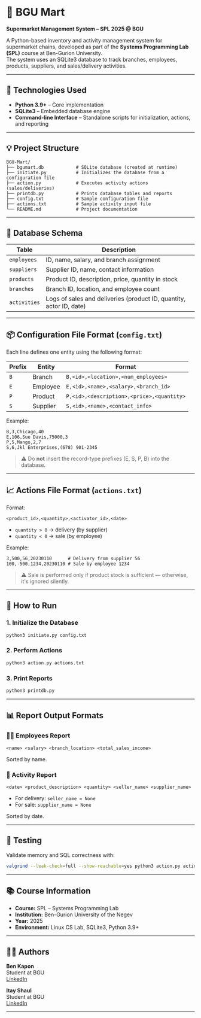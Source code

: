 # 🛒 BGU Mart
**Supermarket Management System – SPL 2025 @ BGU**

A Python-based inventory and activity management system for supermarket chains, developed as part of the **Systems Programming Lab (SPL)** course at Ben-Gurion University.  
The system uses an SQLite3 database to track branches, employees, products, suppliers, and sales/delivery activities.

---

## 🔧 Technologies Used
- **Python 3.9+** – Core implementation
- **SQLite3** – Embedded database engine
- **Command-line Interface** – Standalone scripts for initialization, actions, and reporting

---

## 💡 Project Structure
```
BGU-Mart/
├── bgumart.db            # SQLite database (created at runtime)
├── initiate.py           # Initializes the database from a configuration file
├── action.py             # Executes activity actions (sales/deliveries)
├── printdb.py            # Prints database tables and reports
├── config.txt            # Sample configuration file
├── actions.txt           # Sample activity input file
└── README.md             # Project documentation
```

---

## 🏬 Database Schema

| Table        | Description |
|--------------|-------------|
| `employees`  | ID, name, salary, and branch assignment |
| `suppliers`  | Supplier ID, name, contact information |
| `products`   | Product ID, description, price, quantity in stock |
| `branches`   | Branch ID, location, and employee count |
| `activities` | Logs of sales and deliveries (product ID, quantity, actor ID, date) |

---

## 📦 Configuration File Format (`config.txt`)

Each line defines one entity using the following format:

| Prefix | Entity     | Format |
|--------|------------|--------|
| `B`    | Branch     | `B,<id>,<location>,<num_employees>` |
| `E`    | Employee   | `E,<id>,<name>,<salary>,<branch_id>` |
| `P`    | Product    | `P,<id>,<description>,<price>,<quantity>` |
| `S`    | Supplier   | `S,<id>,<name>,<contact_info>` |

Example:
```
B,3,Chicago,40
E,106,Sue Davis,75000,3
P,5,Mango,2,7
S,6,Jkl Enterprises,(678) 901-2345
```

> ⚠ Do **not** insert the record-type prefixes (E, S, P, B) into the database.

---

## 📈 Actions File Format (`actions.txt`)

Format:
```
<product_id>,<quantity>,<activator_id>,<date>
```

- `quantity > 0` → delivery (by supplier)  
- `quantity < 0` → sale (by employee)

Example:
```
3,500,56,20230110      # Delivery from supplier 56
100,-500,1234,20230110 # Sale by employee 1234
```

> ⚠ Sale is performed only if product stock is sufficient — otherwise, it's ignored silently.

---

## 🚀 How to Run

### 1. Initialize the Database
```bash
python3 initiate.py config.txt
```

### 2. Perform Actions
```bash
python3 action.py actions.txt
```

### 3. Print Reports
```bash
python3 printdb.py
```

---

## 📊 Report Output Formats

### 👩‍💼 Employees Report
```
<name> <salary> <branch_location> <total_sales_income>
```

Sorted by name.

### 📆 Activity Report
```
<date> <product_description> <quantity> <seller_name> <supplier_name>
```

- For delivery: `seller_name = None`  
- For sale: `supplier_name = None`

Sorted by date.

---

## 🧪 Testing
Validate memory and SQL correctness with:
```bash
valgrind --leak-check=full --show-reachable=yes python3 action.py actions.txt
```

---

## 📚 Course Information
- **Course:** SPL – Systems Programming Lab  
- **Institution:** Ben-Gurion University of the Negev  
- **Year:** 2025  
- **Environment:** Linux CS Lab, SQLite3, Python 3.9+

---

## 🧑‍💻 Authors

**Ben Kapon**  
Student at BGU  
[LinkedIn](https://www.linkedin.com/in/ben-kapon1/)

**Itay Shaul**  
Student at BGU  
[LinkedIn](https://www.linkedin.com/in/itay-shaul/)

---
